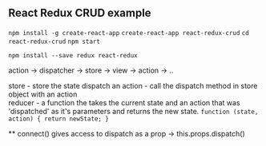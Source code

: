 ## React Redux CRUD example
`npm install -g create-react-app`
`create-react-app react-redux-crud`
`cd react-redux-crud`
`npm start`

`npm install --save redux react-redux`

action -> dispatcher -> store -> view -> action -> ..

store - store the state
dispatch an action - call the dispatch method in store object with an action  
reducer - a function the takes the current state and an action that was 'dispatched' as it's parameters and returns the new state.
  `function (state, action) {
    return newState;
  }`

** connect() gives access to dispatch as a prop -> this.props.dispatch()
